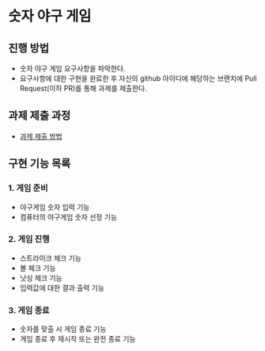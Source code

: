 # 숫자 야구 게임
## 진행 방법
* 숫자 야구 게임 요구사항을 파악한다.
* 요구사항에 대한 구현을 완료한 후 자신의 github 아이디에 해당하는 브랜치에 Pull Request(이하 PR)를 통해 과제를 제출한다.

## 과제 제출 과정
* [과제 제출 방법](https://github.com/next-step/nextstep-docs/tree/master/precourse)

## 구현 기능 목록
### 1. 게임 준비
* 야구게임 숫자 입력 기능
* 컴퓨터의 야구게임 숫자 선정 기능

### 2. 게임 진행
* 스트라이크 체크 기능
* 볼 체크 기능
* 낫싱 체크 기능
* 입력값에 대한 결과 출력 기능

### 3. 게임 종료
* 숫자를 맞출 시 게임 종료 기능
* 게임 종료 후 재시작 또는 완전 종료 기능
